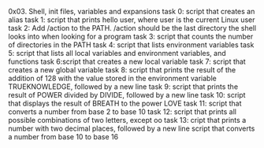 0x03. Shell, init files, variables and expansions
task 0: script that creates an alias
task 1: script that prints hello user, where user is the current Linux user
task 2: Add /action to the PATH. /action should be the last directory the shell looks into when looking for a program
task 3: script that counts the number of directories in the PATH
task 4: script that lists environment variables
task 5: script that lists all local variables and environment variables, and functions
task 6:script that creates a new local variable
task 7: script that creates a new global variable
task 8: script that prints the result of the addition of 128 with the value stored in the environment variable TRUEKNOWLEDGE, followed by a new line
task 9: script that prints the result of POWER divided by DIVIDE, followed by a new line
task 10: script that displays the result of BREATH to the power LOVE
task 11: script that converts a number from base 2 to base 10
task 12: script that prints all possible combinations of two letters, except oo
task 13: cript that prints a number with two decimal places, followed by a new line
script that converts a number from base 10 to base 16
